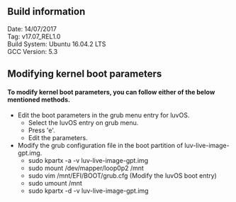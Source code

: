 ## Build information

Date: 14/07/2017 <br/>
Tag: v17.07_REL1.0 <br/>
Build System: Ubuntu 16.04.2 LTS <br/>
GCC Version: 5.3 <br/>

## Modifying kernel boot parameters
#### To modify kernel boot parameters, you can follow either of the below mentioned methods.
 - Edit the boot parameters in the grub menu entry for luvOS.<br/>
    - Select the luvOS entry on grub menu.
    - Press 'e'. 
    - Edit the parameters. <br/>
 - Modify the grub configuration file in the boot partition of luv-live-image-gpt.img. <br/>
     - sudo kpartx -a -v luv-live-image-gpt.img
     - sudo mount /dev/mapper/loop0p2 /mnt
     - sudo vim /mnt/EFI/BOOT/grub.cfg (Modify the luvOS boot entry)
     - sudo umount /mnt
     - sudo kpartx -d -v luv-live-image-gpt.img
